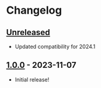 # Changelog

## [Unreleased]

- Updated compatibility for 2024.1

## [1.0.0] - 2023-11-07

- Initial release!

[Unreleased]: https://github.com/amoskvin/fix-plugin/compare/v1.0.0...HEAD
[1.0.0]: https://github.com/amoskvin/fix-plugin/commits/v1.0.0
